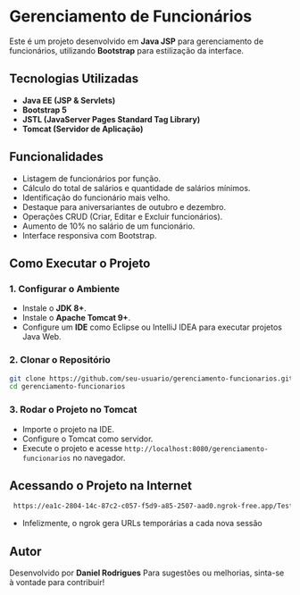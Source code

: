 # Gerenciamento de Funcionários

Este é um projeto desenvolvido em **Java JSP** para gerenciamento de funcionários, utilizando **Bootstrap** para estilização da interface.

## Tecnologias Utilizadas

- **Java EE (JSP & Servlets)**
- **Bootstrap 5**
- **JSTL (JavaServer Pages Standard Tag Library)**
- **Tomcat (Servidor de Aplicação)**



## Funcionalidades

- Listagem de funcionários por função.
- Cálculo do total de salários e quantidade de salários mínimos.
- Identificação do funcionário mais velho.
- Destaque para aniversariantes de outubro e dezembro.
- Operações CRUD (Criar, Editar e Excluir funcionários).
- Aumento de 10% no salário de um funcionário.
- Interface responsiva com Bootstrap.

## Como Executar o Projeto

### 1. Configurar o Ambiente

- Instale o **JDK 8+**.
- Instale o **Apache Tomcat 9+**.
- Configure um **IDE** como Eclipse ou IntelliJ IDEA para executar projetos Java Web.

### 2. Clonar o Repositório

```bash
git clone https://github.com/seu-usuario/gerenciamento-funcionarios.git
cd gerenciamento-funcionarios
```

### 3. Rodar o Projeto no Tomcat

- Importe o projeto na IDE.
- Configure o Tomcat como servidor.
- Execute o projeto e acesse `http://localhost:8080/gerenciamento-funcionarios` no navegador.

## Acessando o Projeto na Internet 

```bash
 https://ea1c-2804-14c-87c2-c057-f5d9-a85-2507-aad0.ngrok-free.app/Teste/listarFuncionarios
```
- Infelizmente, o ngrok gera URLs temporárias a cada nova sessão

## Autor

Desenvolvido por **Daniel Rodrigues** Para sugestões ou melhorias, sinta-se à vontade para contribuir!



